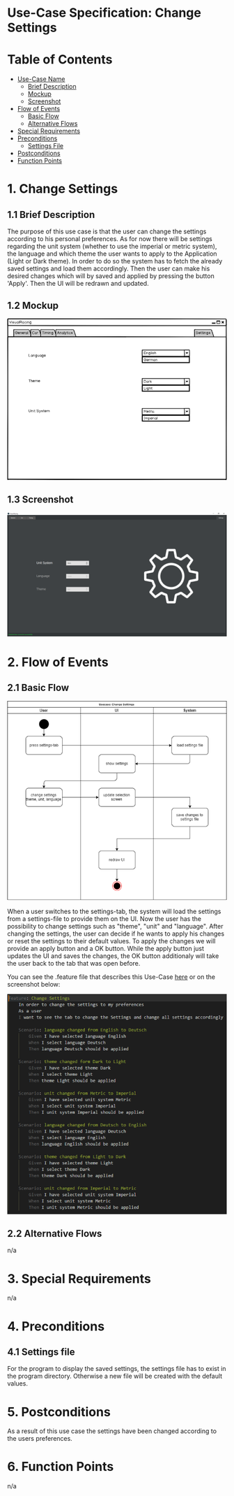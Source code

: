 # Use-Case Specification: Change Settings

# Table of Contents
- [Use-Case Name](#1-change-settings)
    - [Brief Description](#11-brief-description)
    - [Mockup](#12-mockup)
    - [Screenshot](#13-screenshot)
- [Flow of Events](#2-flow-of-events)
    - [Basic Flow](#21-basic-flow)
    - [Alternative Flows](#22-alternative-flows)
- [Special Requirements](#3-special-requirements)
- [Preconditions](#4-preconditions)
    - [Settings File](#41-settings-file)
- [Postconditions](#5-postconditions)
- [Function Points](#6-function-points)

# 1. Change Settings
## 1.1 Brief Description
The purpose of this use case is that the user can change the settings according to his personal preferences.
As for now there will be settings regarding the unit system (whether to use the imperial or metric system), the language and which theme the user wants to apply to the Application (Light or Dark theme).
In order to do so the system has to fetch the already saved settings and load them accordingly. Then the user can make his desired changes which will by saved and applied by pressing the button 'Apply'. Then the UI will be redrawn and updated.

## 1.2 Mockup
![Change Settings Mockup](Mockup.png "Mockup")

## 1.3 Screenshot
![Change Settings Screenshot](../../screenshots/Screenshot_Settings.png "Screenshot")

# 2. Flow of Events
## 2.1 Basic Flow
![Change Settings UML](UML.png "UML")

When a user switches to the settings-tab, the system will load the settings from a settings-file to provide them on the UI. Now the user has the possibility to change settings such as "theme", "unit" and "language". After changing the settings, the user can decide if he wants to apply his changes or reset the settings to their default values. To apply the changes we will provide an apply button and a OK button. While the apply button just updates the UI and saves the changes, the OK button additionaly will take the user back to the tab that was open before.

You can see the .feature file that describes this Use-Case [here](../../features/changeSettings.feature) or on the screenshot below:

![Change Settings Narrative](Feature_ChangeSettings.png "Feature")

## 2.2 Alternative Flows
n/a

# 3. Special Requirements
n/a

# 4. Preconditions
## 4.1 Settings file
For the program to display the saved settings, the settings file has to exist in the program directory. Otherwise a new file will be created with the default values.

# 5. Postconditions
As a result of this use case the settings have been changed according to the users preferences.

# 6. Function Points
n/a